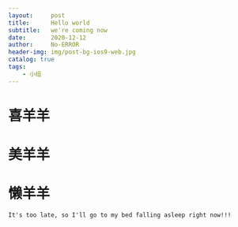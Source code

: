 ```yaml
---
layout:     post
title:      Hello world
subtitle:   we're coming now
date:       2020-12-12
author:     No-ERROR
header-img: img/post-bg-ios9-web.jpg
catalog: true
tags:
    - 小组
---
```

# 喜羊羊
# 美羊羊
# 懒羊羊
	It's too late, so I'll go to my bed falling asleep right now!!!

